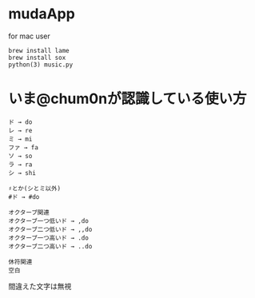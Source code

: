 # mudaApp

for mac user
```
brew install lame
brew install sox 
python(3) music.py
```

# いま@chum0nが認識している使い方
```
ド → do
レ → re
ミ → mi
ファ → fa
ソ → so
ラ → ra
シ → shi

♯とか(シとミ以外)
#ド → #do

オクターブ関連
オクターブ一つ低いド → ,do
オクターブ二つ低いド → ,,do
オクターブ一つ高いド → .do
オクターブ二つ高いド → ..do

休符関連
空白
```

間違えた文字は無視
